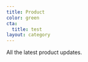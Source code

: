 ```yaml
---
title: Product
color: green
cta:
  title: test
layout: category
---
```


All the latest product updates.
